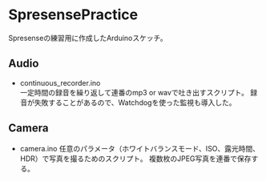 # SpresensePractice
Spresenseの練習用に作成したArduinoスケッチ。

## Audio
- continuous_recorder.ino  
一定時間の録音を繰り返して連番のmp3 or wavで吐き出すスクリプト。
録音が失敗することがあるので、Watchdogを使った監視も導入した。

## Camera
- camera.ino
任意のパラメータ（ホワイトバランスモード、ISO、露光時間、HDR）で写真を撮るためのスクリプト。
複数枚のJPEG写真を連番で保存する。
